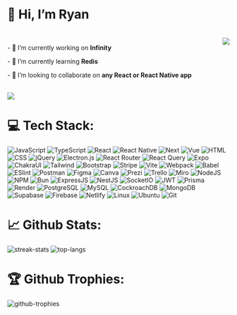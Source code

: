 ### <h1>👋 Hi, I’m Ryan</h1><br>

<img align="right" src="https://github-readme-stats.vercel.app/api?username=RayenTellissy&show_icons=true&theme=radical" />
<p>- 🔭 I’m currently working on <strong>Infinity</strong></p>
<p>- 🌱 I’m currently learning <strong>Redis</strong></p>
<p>- 👯 I’m looking to collaborate on <strong>any React or React Native app</strong></p>
<br><img src="https://visitcount.itsvg.in/api?id=RayenTellissy&icon=0&color=6" />
  
# 💻 Tech Stack:
![JavaScript](https://img.shields.io/badge/Javascript-292929?style=for-the-badge&logo=javascript&logoColor=fcdd01)
![TypeScript](https://img.shields.io/badge/Typescript-3178c6?style=for-the-badge&logo=typescript&logoColor=white)
![React](https://img.shields.io/badge/react-22262f?style=for-the-badge&logo=react)
![React Native](https://img.shields.io/badge/react%20native-22262f?style=for-the-badge&logo=react)
![Next](https://img.shields.io/badge/Next-000000?style=for-the-badge&logo=next.js)
![Vue](https://img.shields.io/badge/vue-1a1a1a?style=for-the-badge&logo=vue.js)
![HTML](https://img.shields.io/badge/HTML-e34e27?style=for-the-badge&logo=html5&logoColor=white)
![CSS](https://img.shields.io/badge/css-204ce4?style=for-the-badge&logo=css3)
![jQuery](https://img.shields.io/badge/jquery-0668ad?style=for-the-badge&logo=jquery)
![Electron.js](https://img.shields.io/badge/Electron-191970?style=for-the-badge&logo=Electron&logoColor=white)
![React Router](https://img.shields.io/badge/React%20Router-e8404a?style=for-the-badge&logo=reactrouter&logoColor=white)
![React Query](https://img.shields.io/badge/-React%20Query-FF4154?style=for-the-badge&logo=react%20query&logoColor=white)
![Expo](https://img.shields.io/badge/expo-151718?style=for-the-badge&logo=expo)
![ChakraUI](https://img.shields.io/badge/chakra-%234ED1C5.svg?style=for-the-badge&logo=chakraui&logoColor=white)
![Tailwind](https://img.shields.io/badge/tailwind-38bdf8?style=for-the-badge&logo=tailwindcss&logoColor=white)
![Bootstrap](https://img.shields.io/badge/bootstrap-702cf8?style=for-the-badge&logo=bootstrap&logoColor=white)
![Stripe](https://img.shields.io/badge/stripe-7763fe?style=for-the-badge&logo=stripe&logoColor=white)
![Vite](https://img.shields.io/badge/vite-ffcc24?style=for-the-badge&logo=vite)
![Webpack](https://img.shields.io/badge/webpack-%238DD6F9?style=for-the-badge&logo=webpack&logoColor=black)
![Babel](https://img.shields.io/badge/babel-f0d853?style=for-the-badge&logo=babel&logoColor=black)
![ESlint](https://img.shields.io/badge/eslint-4a32c2?style=for-the-badge&logo=ESLINT)
![Postman](https://img.shields.io/badge/postman-ff6c37?style=for-the-badge&logo=postman&logoColor=white)
![Figma](https://img.shields.io/badge/figma-f24f1f?style=for-the-badge&logo=figma&logoColor=white)
![Canva](https://img.shields.io/badge/canva-01c5cc?style=for-the-badge&logo=canva&logoColor=white)
![Prezi](https://img.shields.io/badge/prezi-1f54eb?style=for-the-badge&logo=prezi&logoColor=white)
![Trello](https://img.shields.io/badge/trello-0165fe?style=for-the-badge&logo=trello)
![Miro](https://img.shields.io/badge/miro-ffdd33?style=for-the-badge&logo=miro&logoColor=1c1c1e)
![NodeJS](https://img.shields.io/badge/node.js-56a347?style=for-the-badge&logo=node.js&logoColor=white)
![NPM](https://img.shields.io/badge/npm-black?style=for-the-badge&logo=npm)
![Bun](https://img.shields.io/badge/Bun-%23000000.svg?style=for-the-badge&logo=bun&logoColor=white)
![ExpressJS](https://img.shields.io/badge/express-%23404d59?style=for-the-badge&logo=express&logoColor=%2361DAFB)
![NestJS](https://img.shields.io/badge/Nestjs-ea2944?style=for-the-badge&logo=nestjs)
![SocketIO](https://img.shields.io/badge/socket.io-252527?style=for-the-badge&logo=socket.io)
![JWT](https://img.shields.io/badge/jwt-black?style=for-the-badge&logo=jsonwebtokens&logoColor=fa005b)
![Prisma](https://img.shields.io/badge/Prisma-1f1f1f?style=for-the-badge&logo=Prisma&logoColor=16a394)
![Render](https://img.shields.io/badge/render-black?style=for-the-badge&logo=render)
![PostgreSQL](https://img.shields.io/badge/postgresql-0064a5?style=for-the-badge&logo=postgresql&logoColor=white)
![MySQL](https://img.shields.io/badge/mysql-3e6f92?style=for-the-badge&logo=mysql&logoColor=white)
![CockroachDB](https://img.shields.io/badge/CockroachDB-6933FF?style=for-the-badge&logo=Cockroach%20Labs&logoColor=white)
![MongoDB](https://img.shields.io/badge/mongodb-4ea94b?style=for-the-badge&logo=mongodb&logoColor=white)
![Supabase](https://img.shields.io/badge/supabase-36a472?style=for-the-badge&logo=supabase&logoColor=white)
![Firebase](https://img.shields.io/badge/firebase-faa81a?style=for-the-badge&logo=firebase&logoColor=white)
![Netlify](https://img.shields.io/badge/netlify-black?style=for-the-badge&logo=netlify)
![Linux](https://img.shields.io/badge/linux-fdc625?style=for-the-badge&logo=linux&logoColor=black)
![Ubuntu](https://img.shields.io/badge/Ubuntu-E95420?style=for-the-badge&logo=ubuntu&logoColor=white)
![Git](https://img.shields.io/badge/git-%23F05033.svg?style=for-the-badge&logo=git&logoColor=white)

# 📈 Github Stats:
![streak-stats](https://github-readme-streak-stats.herokuapp.com/?user=RayenTellissy&theme=dark&hide_border=true)
![top-langs](https://github-readme-stats.vercel.app/api/top-langs/?username=RayenTellissy&theme=dark&hide_border=true&include_all_commits=true&count_private=true&layout=compact)
# 🏆 Github Trophies:
![github-trophies](https://github-profile-trophy.vercel.app/?username=RayenTellissy&theme=discord&no-frame=true&no-bg=true&margin-w=4)
